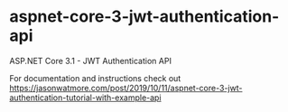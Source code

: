 # aspnet-core-3-jwt-authentication-api

ASP.NET Core 3.1 - JWT Authentication API

For documentation and instructions check out https://jasonwatmore.com/post/2019/10/11/aspnet-core-3-jwt-authentication-tutorial-with-example-api
